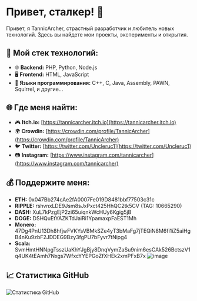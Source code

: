 # Привет, сталкер! 👋

Привет, я TannicArcher, страстный разработчик и любитель новых технологий. Здесь вы найдете мои проекты, эксперименты и открытия.

## 🔧 Мой стек технологий:

- 🌐 **Backend:** PHP, Python, Node.js
- 🖥️ **Frontend:** HTML, JavaScript
- 🚀 **Языки программирования:** C++, C, Java, Assembly, PAWN, Squirrel, и другие...

## 🌐 Где меня найти:

- 🎮 **Itch.io:** [https://tannicarcher.itch.io](https://tannicarcher.itch.io)
- 🌍 **Crowdin:** [https://crowdin.com/profile/TannicArcher](https://crowdin.com/profile/TannicArcher)
- 🐦 **Twitter:** [https://twitter.com/Uncleruc1](https://twitter.com/Uncleruc1)
- 📷 **Instagram:** [https://www.instagram.com/tannicarcher](https://www.instagram.com/tannicarcher)

## 💰 Поддержите меня:

- **ETH:** 0x047Bb274cAe2fA0007Fe019D8481bbf77503c31c
- **RIPPLE:** rshvnxLDE9Jsm8sJxPxct425HhQC2tk5CV (TAG: 10665290)
- **DASH:** XuL7kPzgEjP2zi65uiqnkWcHUy6Kgig5jB
- **DOGE:** DSHQuEtYAZKTdJaiRi1YpamaxpFaEST1Mh
- **Monero:** 47Dg4PnU13Dh8hfjwFVKYsVBMkSZe4yT3bMaFg7jTEQiN8M6fi1iZ5aiHgB4nKu9zbF2JDDEG9Bzy3fgPU7bFyvr7tNipg4
- **Scala:** SvmHmtHNNpgTsszUaKhYJgBjy8DnqVymZaSu9nim6esCAk526BctszV1q4UK4tEAmh7Nxgs7WfxcYYEPGoZfXHEk2xmPFxB7x
![image](https://github.com/TannicArcher/TannicArcher/assets/113786861/0f4ee526-413d-4aa3-b0f6-05bfbfc93f65)
## 📈 Статистика GitHub

![Статистика GitHub](https://github-readme-stats.vercel.app/api?username=TannicArcher&show_icons=true&count_private=true&theme=dark)
